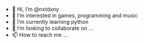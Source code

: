 - 👋 Hi, I’m @nxtdxny
- 👀 I’m interested in games, programming and music
- 🌱 I’m currently learning python
- 💞️ I’m looking to collaborate on ...
- 📫 How to reach me ...

<!---
nxtdxny/nxtdxny is a ✨ special ✨ repository because its `README.md` (this file) appears on your GitHub profile.
You can click the Preview link to take a look at your changes.
--->
